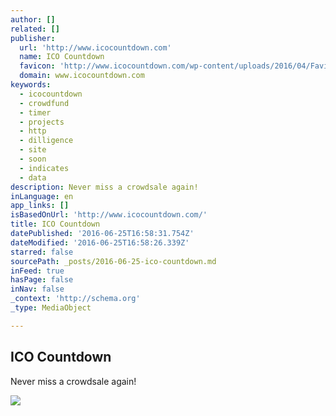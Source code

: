 ```yaml
---
author: []
related: []
publisher:
  url: 'http://www.icocountdown.com'
  name: ICO Countdown
  favicon: 'http://www.icocountdown.com/wp-content/uploads/2016/04/Favicon-32x32-1.png'
  domain: www.icocountdown.com
keywords:
  - icocountdown
  - crowdfund
  - timer
  - projects
  - http
  - dilligence
  - site
  - soon
  - indicates
  - data
description: Never miss a crowdsale again!
inLanguage: en
app_links: []
isBasedOnUrl: 'http://www.icocountdown.com/'
title: ICO Countdown
datePublished: '2016-06-25T16:58:31.754Z'
dateModified: '2016-06-25T16:58:26.339Z'
starred: false
sourcePath: _posts/2016-06-25-ico-countdown.md
inFeed: true
hasPage: false
inNav: false
_context: 'http://schema.org'
_type: MediaObject

---
```

<article style=""><h1>ICO Countdown</h1><p>Never miss a crowdsale again!</p><img src="https://s0.wp.com/i/blank.jpg" /></article>